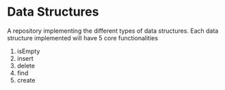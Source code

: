 # Data Structures

A repository implementing the different types of data structures.
Each data structure implemented will have 5 core functionalities

1. isEmpty
2. insert
3. delete
4. find
5. create